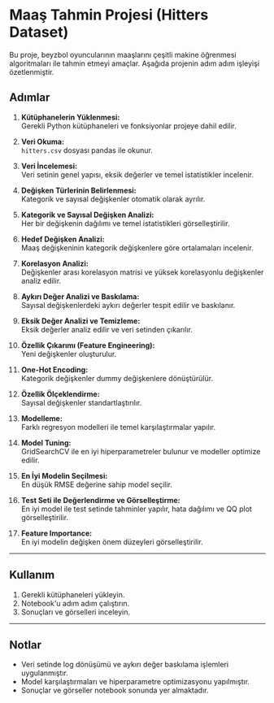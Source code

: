 # Maaş Tahmin Projesi (Hitters Dataset)

Bu proje, beyzbol oyuncularının maaşlarını çeşitli makine öğrenmesi algoritmaları ile tahmin etmeyi amaçlar. Aşağıda projenin adım adım işleyişi özetlenmiştir.

## Adımlar

1. **Kütüphanelerin Yüklenmesi:**  
   Gerekli Python kütüphaneleri ve fonksiyonlar projeye dahil edilir.

2. **Veri Okuma:**  
   `hitters.csv` dosyası pandas ile okunur.

3. **Veri İncelemesi:**  
   Veri setinin genel yapısı, eksik değerler ve temel istatistikler incelenir.

4. **Değişken Türlerinin Belirlenmesi:**  
   Kategorik ve sayısal değişkenler otomatik olarak ayrılır.

5. **Kategorik ve Sayısal Değişken Analizi:**  
   Her bir değişkenin dağılımı ve temel istatistikleri görselleştirilir.

6. **Hedef Değişken Analizi:**  
   Maaş değişkeninin kategorik değişkenlere göre ortalamaları incelenir.

7. **Korelasyon Analizi:**  
   Değişkenler arası korelasyon matrisi ve yüksek korelasyonlu değişkenler analiz edilir.

8. **Aykırı Değer Analizi ve Baskılama:**  
   Sayısal değişkenlerdeki aykırı değerler tespit edilir ve baskılanır.

9. **Eksik Değer Analizi ve Temizleme:**  
   Eksik değerler analiz edilir ve veri setinden çıkarılır.

10. **Özellik Çıkarımı (Feature Engineering):**  
    Yeni değişkenler oluşturulur.

11. **One-Hot Encoding:**  
    Kategorik değişkenler dummy değişkenlere dönüştürülür.

12. **Özellik Ölçeklendirme:**  
    Sayısal değişkenler standartlaştırılır.

13. **Modelleme:**  
    Farklı regresyon modelleri ile temel karşılaştırmalar yapılır.

14. **Model Tuning:**  
    GridSearchCV ile en iyi hiperparametreler bulunur ve modeller optimize edilir.

15. **En İyi Modelin Seçilmesi:**  
    En düşük RMSE değerine sahip model seçilir.

16. **Test Seti ile Değerlendirme ve Görselleştirme:**  
    En iyi model ile test setinde tahminler yapılır, hata dağılımı ve QQ plot görselleştirilir.

17. **Feature Importance:**  
    En iyi modelin değişken önem düzeyleri görselleştirilir.

---

## Kullanım

1. Gerekli kütüphaneleri yükleyin.
2. Notebook'u adım adım çalıştırın.
3. Sonuçları ve görselleri inceleyin.

---

## Notlar

- Veri setinde log dönüşümü ve aykırı değer baskılama işlemleri uygulanmıştır.
- Model karşılaştırmaları ve hiperparametre optimizasyonu yapılmıştır.
- Sonuçlar ve görseller notebook sonunda yer almaktadır.
